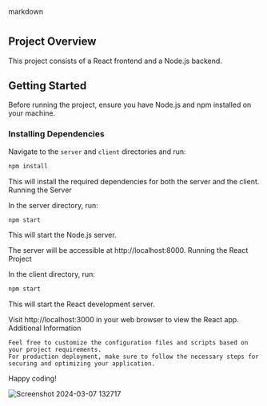 markdown

# <Your Project Name>

## Project Overview

This project consists of a React frontend and a Node.js backend.

## Getting Started

Before running the project, ensure you have Node.js and npm installed on your machine.

### Installing Dependencies

Navigate to the `server` and `client` directories and run:

```bash
npm install
```

This will install the required dependencies for both the server and the client.
Running the Server

In the server directory, run:

```bash
npm start
```

This will start the Node.js server.

The server will be accessible at http://localhost:8000.
Running the React Project

In the client directory, run:

```bash
npm start
```

This will start the React development server.

Visit http://localhost:3000 in your web browser to view the React app.
Additional Information

    Feel free to customize the configuration files and scripts based on your project requirements.
    For production deployment, make sure to follow the necessary steps for securing and optimizing your application.

Happy coding!

![Screenshot 2024-03-07 132717](https://github.com/egecan12/Node-Farm-API/assets/45043515/6ae6b4e4-578c-44be-9dd8-03359d4ec85c)
